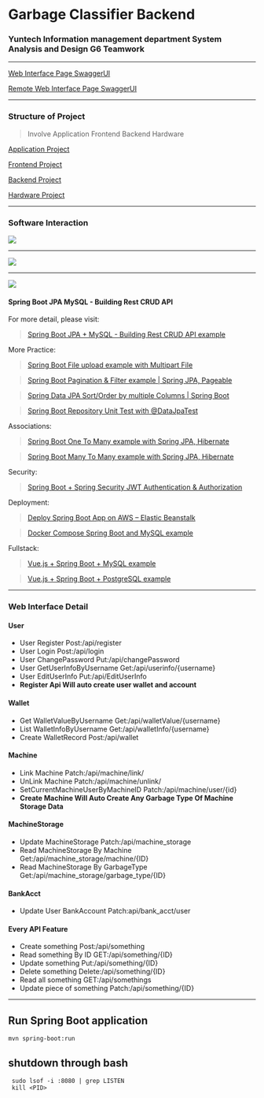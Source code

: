 # Garbage Classifier Backend
### Yuntech Information management department System Analysis and Design G6 Teamwork

----

[Web Interface Page SwaggerUI](http://localhost:8080/swagger-ui/index.html)

[Remote Web Interface Page SwaggerUI](http://140.125.207.230:8080/swagger-ui/index.html)

----

### Structure of Project

> Involve Application Frontend Backend Hardware

[Application Project](https://github.com/lavender0526/Garbage_Classifier_App)

[Frontend Project](https://github.com/fan9704/Garbage_Classifier_Frontend)

[Backend Project](https://github.com/fan9704/Garbage_Classifier_Backend)

[Hardware Project](https://github.com/fan9704/Garbage_Classifier_Hardware)

----

### Software Interaction


![](https://imgdb.net/storage/uploads/164f2fed45f5fcc8494eb9cf7d0856cc2f7d8700ab468a2cdfa540cccc622763.png)

----

![](https://imgdb.net/storage/uploads/8904403f2b093016211626b8dc27a9107a9dc7fea222ef486cdddf2189ce4e41.png)

----

![](https://imgdb.net/storage/uploads/ae3a9af130234554cd6a0b53b1fd118ec4e5a6bea284110905d53620c01132e0.png)

#### Spring Boot JPA MySQL - Building Rest CRUD API

For more detail, please visit:
> [Spring Boot JPA + MySQL - Building Rest CRUD API example](https://www.bezkoder.com/spring-boot-jpa-crud-rest-api/)

More Practice:
> [Spring Boot File upload example with Multipart File](https://www.bezkoder.com/spring-boot-file-upload/)

> [Spring Boot Pagination & Filter example | Spring JPA, Pageable](https://www.bezkoder.com/spring-boot-pagination-filter-jpa-pageable/)

> [Spring Data JPA Sort/Order by multiple Columns | Spring Boot](https://www.bezkoder.com/spring-data-sort-multiple-columns/)

> [Spring Boot Repository Unit Test with @DataJpaTest](https://www.bezkoder.com/spring-boot-unit-test-jpa-repo-datajpatest/)

Associations:
> [Spring Boot One To Many example with Spring JPA, Hibernate](https://www.bezkoder.com/jpa-one-to-many/)

> [Spring Boot Many To Many example with Spring JPA, Hibernate](https://www.bezkoder.com/jpa-many-to-many/)

Security:
> [Spring Boot + Spring Security JWT Authentication & Authorization](https://www.bezkoder.com/spring-boot-jwt-authentication/)

Deployment:
> [Deploy Spring Boot App on AWS – Elastic Beanstalk](https://bezkoder.com/deploy-spring-boot-aws-eb/)

> [Docker Compose Spring Boot and MySQL example](https://www.bezkoder.com/docker-compose-spring-boot-mysql/)

Fullstack:
> [Vue.js + Spring Boot + MySQL example](https://bezkoder.com/spring-boot-vue-js-mysql/)

> [Vue.js + Spring Boot + PostgreSQL example](https://bezkoder.com/spring-boot-vue-js-postgresql/)

----

### Web Interface Detail
#### User
- User Register Post:/api/register
- User Login Post:/api/login
- User ChangePassword Put:/api/changePassword
- User GetUserInfoByUsername Get:/api/userinfo/{username}
- User EditUserInfo Put:/api/EditUserInfo
- **Register Api Will auto create user wallet and account**
#### Wallet
- Get WalletValueByUsername Get:/api/walletValue/{username}
- List WalletInfoByUsername Get:/api/walletInfo/{username}
- Create WalletRecord Post:/api/wallet
#### Machine
- Link Machine Patch:/api/machine/link/
- UnLink Machine Patch:/api/machine/unlink/
- SetCurrentMachineUserByMachineID Patch:/api/machine/user/{id}
- **Create Machine Will Auto Create Any Garbage Type Of Machine Storage Data**
#### MachineStorage
- Update MachineStorage Patch:/api/machine_storage
- Read MachineStorage By Machine Get:/api/machine_storage/machine/{ID}
- Read MachineStorage By GarbageType Get:/api/machine_storage/garbage_type/{ID}
#### BankAcct
- Update User BankAccount Patch:api/bank_acct/user
#### Every API Feature
- Create something Post:/api/something
- Read something By ID  GET:/api/something/{ID}
- Update something Put:/api/something/{ID}
- Delete something Delete:/api/something/{ID}
- Read all something GET:/api/somethings
- Update piece of something Patch:/api/something/{ID}

----

## Run Spring Boot application
```
mvn spring-boot:run
```

## shutdown through bash
```
 sudo lsof -i :8080 | grep LISTEN
 kill <PID>
```

